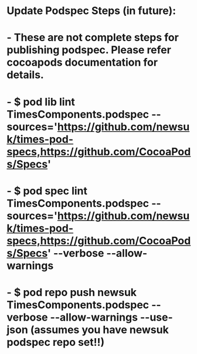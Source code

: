 # Update Podspec Steps (in future):
#   - These are not complete steps for publishing podspec. Please refer cocoapods documentation for details.
#   - $ pod lib lint TimesComponents.podspec --sources='https://github.com/newsuk/times-pod-specs,https://github.com/CocoaPods/Specs'
#   - $ pod spec lint TimesComponents.podspec --sources='https://github.com/newsuk/times-pod-specs,https://github.com/CocoaPods/Specs' --verbose --allow-warnings
#   - $ pod repo push newsuk TimesComponents.podspec  --verbose --allow-warnings --use-json (assumes you have newsuk podspec repo set!!)

